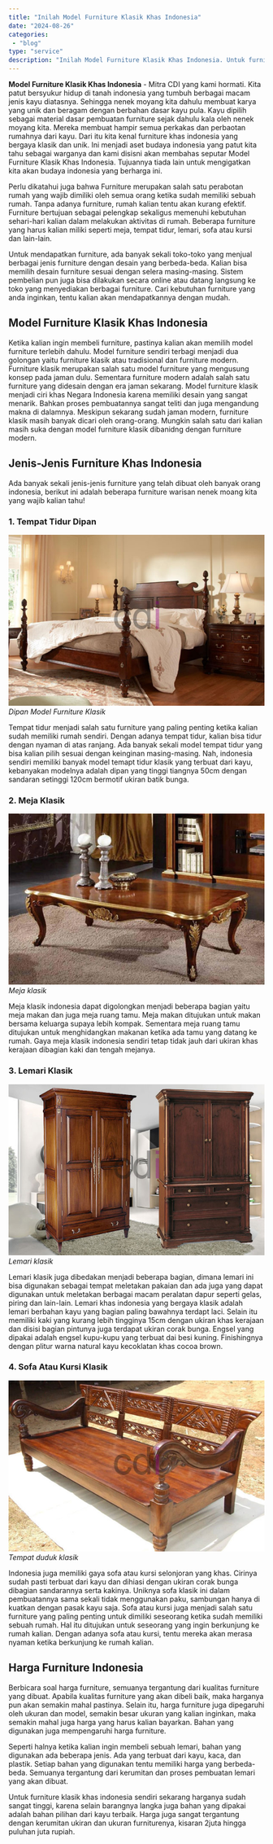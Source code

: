 ```yaml
---
title: "Inilah Model Furniture Klasik Khas Indonesia"
date: "2024-08-26"
categories:
 - "blog"
type: "service"
description: "Inilah Model Furniture Klasik Khas Indonesia. Untuk furniture klasik khas indonesia sendiri sekarang harganya sudah sangat tinggi, karena selain barangnya la..."
---
```


**Model Furniture Klasik Khas Indonesia** - Mitra CDI yang kami hormati. Kita patut bersyukur hidup di tanah indonesia yang tumbuh berbagai macam jenis kayu diatasnya. Sehingga nenek moyang kita dahulu membuat karya yang unik dan beragam dengan berbahan dasar kayu pula. Kayu dipilih sebagai material dasar pembuatan furniture sejak dahulu kala oleh nenek moyang kita. Mereka membuat hampir semua perkakas dan perbaotan rumahnya dari kayu. Dari itu kita kenal furniture khas indonesia yang bergaya klasik dan unik. Ini menjadi aset budaya indonesia yang patut kita tahu sebagai warganya dan kami disisni akan membahas seputar Model Furniture Klasik Khas Indonesia. Tujuannya tiada lain untuk mengigatkan kita akan budaya indonesia yang berharga ini.

Perlu dikatahui juga bahwa Furniture merupakan salah satu perabotan rumah yang wajib dimiliki oleh semua orang ketika sudah memiliki sebuah rumah. Tanpa adanya furniture, rumah kalian tentu akan kurang efektif. Furniture bertujuan sebagai pelengkap sekaligus memenuhi kebutuhan sehari-hari kalian dalam melakukan aktivitas di rumah. Beberapa furniture yang harus kalian miliki seperti meja, tempat tidur, lemari, sofa atau kursi dan lain-lain.

Untuk mendapatkan furniture, ada banyak sekali toko-toko yang menjual berbagai jenis furniture dengan desain yang berbeda-beda. Kalian bisa memilih desain furniture sesuai dengan selera masing-masing. Sistem pembelian pun juga bisa dilakukan secara online atau datang langsung ke toko yang menyediakan berbagai furniture. Cari kebutuhan furniture yang anda inginkan, tentu kalian akan mendapatkannya dengan mudah.

## Model Furniture Klasik Khas Indonesia

Ketika kalian ingin membeli furniture, pastinya kalian akan memilih model furniture terlebih dahulu. Model furniture sendiri terbagi menjadi dua golongan yaitu furniture klasik atau tradisional dan furniture modern. Furniture klasik merupakan salah satu model furniture yang mengusung konsep pada jaman dulu. Sementara furniture modern adalah salah satu furniture yang didesain dengan era jaman sekarang. Model furniture klasik menjadi ciri khas Negara Indonesia karena memiliki desain yang sangat menarik. Bahkan proses pembuatannya sangat teliti dan juga mengandung makna di dalamnya. Meskipun sekarang sudah jaman modern, furniture klasik masih banyak dicari oleh orang-orang. Mungkin salah satu dari kalian masih suka dengan model furniture klasik dibanidng dengan furniture modern.

## Jenis-Jenis Furniture Khas Indonesia

Ada banyak sekali jenis-jenis furniture yang telah dibuat oleh banyak orang indonesia, berikut ini adalah beberapa furniture warisan nenek moang kita yang wajib kalian tahu!
### 1\. Tempat Tidur Dipan

![Model Furniture Klasik Khas Indonesia](/images/blog/dipan-klasik-indonesia.jpg)
*Dipan Model Furniture Klasik*

Tempat tidur menjadi salah satu furniture yang paling penting ketika kalian sudah memiliki rumah sendiri. Dengan adanya tempat tidur, kalian bisa tidur dengan nyaman di atas ranjang. Ada banyak sekali model tempat tidur yang bisa kalian pilih sesuai dengan keinginan masing-masing. Nah, indonesia sendiri memiliki banyak model temapt tidur klasik yang terbuat dari kayu, kebanyakan modelnya adalah dipan yang tinggi tiangnya 50cm dengan sandaran setinggi 120cm bermotif ukiran batik bunga.

### 2\. Meja Klasik

![Meja klasik](/images/blog/meja-klasik.jpg)
*Meja klasik*

Meja klasik indonesia dapat digolongkan menjadi beberapa bagian yaitu meja makan dan juga meja ruang tamu. Meja makan ditujukan untuk makan bersama keluarga supaya lebih kompak. Sementara meja ruang tamu ditujukan untuk menghidangkan makanan ketika ada tamu yang datang ke rumah. Gaya meja klasik indonesia sendiri tetap tidak jauh dari ukiran khas kerajaan dibagian kaki dan tengah mejanya.

### 3\. Lemari Klasik

![](/images/blog/lemari-klasik-indonesia.jpg)
*Lemari klasik*

Lemari klasik juga dibedakan menjadi beberapa bagian, dimana lemari ini bisa digunakan sebagai tempat meletakan pakaian dan ada juga yang dapat digunakan untuk meletakan berbagai macam peralatan dapur seperti gelas, piring dan lain-lain. Lemari khas indonesia yang bergaya klasik adalah lemari berbahan kayu yang bagian paling bawahnya terdapt laci. Selain itu memiliki kaki yang kurang lebih tingginya 15cm dengan ukiran khas kerajaan dan disisi bagian pintunya juga terdapat ukiran corak bunga. Engsel yang dipakai adalah engsel kupu-kupu yang terbuat dai besi kuning. Finishingnya dengan plitur warna natural kayu kecoklatan khas cocoa brown.

### 4\. Sofa Atau Kursi Klasik

![](/images/blog/sofa-klasik.jpg)
*Tempat duduk klasik*

Indonesia juga memiliki gaya sofa atau kursi selonjoran yang khas. Cirinya sudah pasti terbuat dari kayu dan dihiasi dengan ukiran corak bunga dibagian sandarannya serta kakinya. Uniknya sofa klasik ini dalam pembuatannya sama sekali tidak menggunakan paku, sambungan hanya di kuatkan dengan pasak kayu saja. Sofa atau kursi juga menjadi salah satu furniture yang paling penting untuk dimiliki seseorang ketika sudah memiliki sebuah rumah. Hal itu ditujukan untuk seseorang yang ingin berkunjung ke rumah kalian. Dengan adanya sofa atau kursi, tentu mereka akan merasa nyaman ketika berkunjung ke rumah kalian.

## Harga Furniture Indonesia

Berbicara soal harga furniture, semuanya tergantung dari kualitas furniture yang dibuat. Apabila kualitas furniture yang akan dibeli baik, maka harganya pun akan semakin mahal pastinya. Selain itu, harga furniture juga dipegaruhi oleh ukuran dan model, semakin besar ukuran yang kalian inginkan, maka semakin mahal juga harga yang harus kalian bayarkan. Bahan yang digunakan juga mempengaruhi harga furniture.

Seperti halnya ketika kalian ingin membeli sebuah lemari, bahan yang digunakan ada beberapa jenis. Ada yang terbuat dari kayu, kaca, dan plastik. Setiap bahan yang digunakan tentu memiliki harga yang berbeda-beda. Semuanya tergantung dari kerumitan dan proses pembuatan lemari yang akan dibuat.

Untuk furniture klasik khas indonesia sendiri sekarang harganya sudah sangat tinggi, karena selain barangnya langka juga bahan yang dipakai adalah bahan pilihan dari kayu terbaik. Harga juga sangat tergantung dengan kerumitan ukiran dan ukuran furniturenya, kisaran 2juta hingga puluhan juta rupiah.


